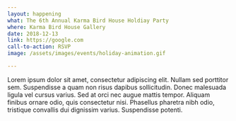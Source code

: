 ```yaml
---
layout: happening
what: The 6th Annual Karma Bird House Holdiay Party
where: Karma Bird House Gallery
date: 2018-12-13
link: https://google.com
call-to-action: RSVP
image: /assets/images/events/holiday-animation.gif

---
```


Lorem ipsum dolor sit amet, consectetur adipiscing elit. Nullam sed porttitor sem. Suspendisse a quam non risus dapibus sollicitudin. Donec malesuada ligula vel cursus varius. Sed at orci nec augue mattis tempor. Aliquam finibus ornare odio, quis consectetur nisi. Phasellus pharetra nibh odio, tristique convallis dui dignissim varius. Suspendisse potenti.
